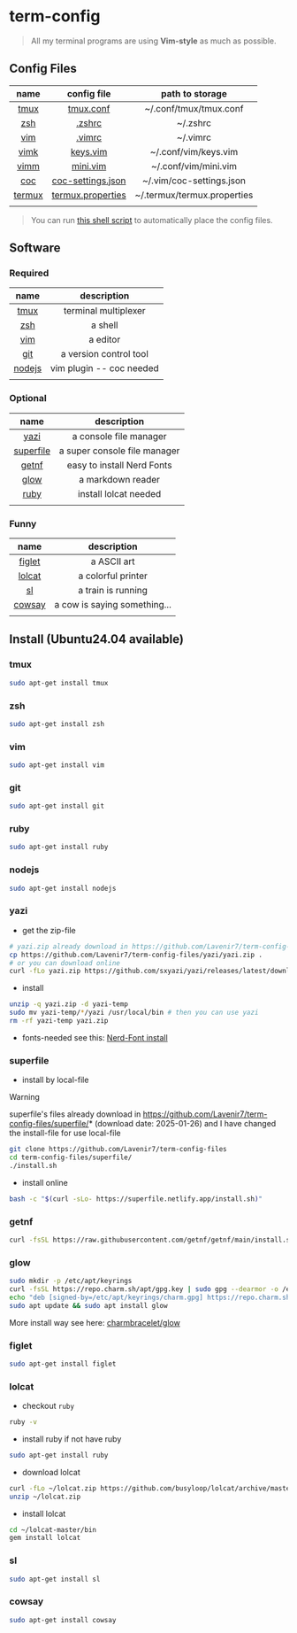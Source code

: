 # term-config

> All my terminal programs are using **Vim-style** as much as possible.

## Config Files

| name                            | config file                                               | path to storage             |
| :-:                             | :-:                                                       | :-:                         |
| [tmux](./Documents/tmux.md)     | [tmux.conf](./confFiles/tmux/tmux.conf)                   | ~/.conf/tmux/tmux.conf      |
| [zsh](./Documents/zsh.md)       | [.zshrc](./confFiles/zsh/.zshrc)                          | ~/.zshrc                    |
| [vim](./Documents/vim.md)       | [.vimrc](./confFiles/vim/.vimrc)                          | ~/.vimrc                    |
| [vimk](./Documents/vim.md)      | [keys.vim](./confFiles/vim/keys.vim)                      | ~/.conf/vim/keys.vim        |
| [vimm](./Documents/vim.md)      | [mini.vim](./confFiles/vim/mini.vim)                      | ~/.conf/vim/mini.vim        |
| [coc](./Documents/coc.md)       | [coc-settings.json](./confFiles/vim/coc-settings.json)    | ~/.vim/coc-settings.json    |
| [termux](./Documents/termux.md) | [termux.properties](./confFiles/termux/termux.properties) | ~/.termux/termux.properties |
|                                 |                                                           |                             |

> You can run [this shell script](./autoConfig/placeConfigFiles.sh) to automatically place the config files.


## Software
### Required
| name              | description                          |
| :-:               | :-:                                  |
| [tmux](#tmux)     | terminal multiplexer                 |
| [zsh](#zsh)       | a shell                              |
| [vim](#vim)       | a editor                             |
| [git](#git)       | a version control tool               |
| [nodejs](#nodejs) | vim plugin -- coc needed             |
|                   |                                      |

### Optional
| name                    | description                  |
| :-:                     | :-:                          |
| [yazi](#yazi)           | a console file manager       |
| [superfile](#superfile) | a super console file manager |
| [getnf](#getnf)         | easy to install Nerd Fonts   |
| [glow](#glow)           | a markdown reader            |
| [ruby](#ruby)           | install lolcat needed        |
|                         |                              |

### Funny
| name              | description                  |
| :-:               | :-:                          |
| [figlet](#figlet) | a ASCII art                  |
| [lolcat](#lolcat) | a colorful printer           |
| [sl](#sl)         | a train is running           |
| [cowsay](#cowsay) | a cow is saying something... |
|                   |                              |

## Install (Ubuntu24.04 available)

### tmux
```sh
sudo apt-get install tmux
```

### zsh
```sh
sudo apt-get install zsh
```

### vim
```sh
sudo apt-get install vim
```

### git
```sh
sudo apt-get install git
```

### ruby
```sh
sudo apt-get install ruby
```

### nodejs
```sh
sudo apt-get install nodejs
```

### yazi

- get the zip-file
```sh
# yazi.zip already download in https://github.com/Lavenir7/term-config-files/yazi/yazi.zip (download date: 2025-01-26)
cp https://github.com/Lavenir7/term-config-files/yazi/yazi.zip .
# or you can download online
curl -fLo yazi.zip https://github.com/sxyazi/yazi/releases/latest/download/yazi-x86_64-unknown-linux-gnu.zip
```

- install
```sh
unzip -q yazi.zip -d yazi-temp
sudo mv yazi-temp/*/yazi /usr/local/bin # then you can use yazi
rm -rf yazi-temp yazi.zip
```

- fonts-needed
see this: [Nerd-Font install](./Documents/nerdfont.md)

### superfile

- install by local-file
> [!warning]
> superfile's files already download in https://github.com/Lavenir7/term-config-files/superfile/* (download date: 2025-01-26)
> and I have changed the install-file for use local-file
```sh
git clone https://github.com/Lavenir7/term-config-files
cd term-config-files/superfile/
./install.sh
```

- install online
```sh
bash -c "$(curl -sLo- https://superfile.netlify.app/install.sh)"
```

### getnf
```sh
curl -fsSL https://raw.githubusercontent.com/getnf/getnf/main/install.sh | zsh -s -- --tag=v0.1.0
```

### glow
```sh
sudo mkdir -p /etc/apt/keyrings
curl -fsSL https://repo.charm.sh/apt/gpg.key | sudo gpg --dearmor -o /etc/apt/keyrings/charm.gpg
echo "deb [signed-by=/etc/apt/keyrings/charm.gpg] https://repo.charm.sh/apt/ * *" | sudo tee /etc/apt/sources.list.d/charm.list
sudo apt update && sudo apt install glow
```
More install way see here: [charmbracelet/glow](https://github.com/charmbracelet/glow)

### figlet
```sh
sudo apt-get install figlet
```

### lolcat
- checkout `ruby`
```sh
ruby -v
```

- install ruby if not have ruby
```sh
sudo apt-get install ruby
```

- download lolcat
```sh
curl -fLo ~/lolcat.zip https://github.com/busyloop/lolcat/archive/master.zip
unzip ~/lolcat.zip
```

- install lolcat
```sh
cd ~/lolcat-master/bin
gem install lolcat
```

### sl
```sh
sudo apt-get install sl
```

### cowsay
```sh
sudo apt-get install cowsay
```


